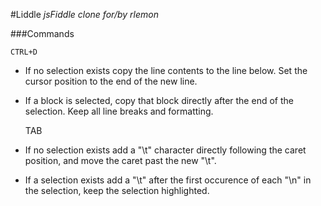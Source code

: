 #Liddle
*jsFiddle clone for/by rlemon*

###Commands
	
	CTRL+D
	
* If no selection exists copy the line contents to the line below. Set the cursor position to the end of the new line.
* If a block is selected, copy that block directly after the end of the selection. Keep all line breaks and formatting.

	
	TAB
	
* If no selection exists add a "\t" character directly following the caret position, and move the caret past the new "\t".
* If a selection exists add a "\t" after the first occurence of each "\n" in the selection, keep the selection highlighted.
